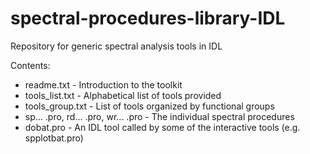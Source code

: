 # spectral-procedures-library-IDL
Repository for generic spectral analysis tools in IDL

Contents:
* readme.txt - Introduction to the toolkit
* tools_list.txt - Alphabetical list of tools provided
* tools_group.txt - List of tools organized by functional groups
* sp... .pro, rd... .pro, wr... .pro - The individual spectral procedures
* dobat.pro - An IDL tool called by some of the interactive tools (e.g. spplotbat.pro)
